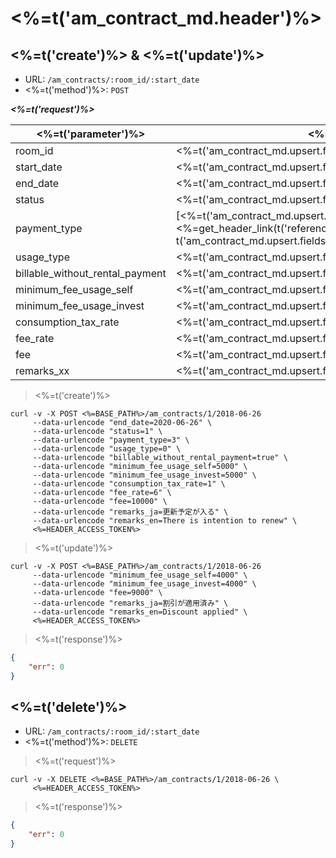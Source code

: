 # <%=t('am_contract_md.header')%>

## <%=t('create')%> & <%=t('update')%>

- URL: `/am_contracts/:room_id/:start_date`
- <%=t('method')%>: `POST`

***<%=t('request')%>***

| <%=t('parameter')%> | <%=t('name')%> | <%=t('remarks')%> | <%=t('required')%> | <%=t('data_form')%> |
|---------------------|----------------|-------------------|--------------------|---------------------|
| room_id | <%=t('am_contract_md.upsert.fields.room_id')%> | | YES | integer |
| start_date | <%=t('am_contract_md.upsert.fields.start_date')%> | <%=t('format_yyyymmdd')%> | YES | string |
| end_date | <%=t('am_contract_md.upsert.fields.end_date')%> | <%=t('format_yyyymmdd')%> | NO | string |
| status | <%=t('am_contract_md.upsert.fields.status')%> | <%=t('am_contract_md.upsert.fields.status_desc')%> | YES | integer |
| payment_type | [<%=t('am_contract_md.upsert.fields.payment_type')%>](#<%=get_header_link(t('references'), t('am_contract_md.upsert.fields.payment_type'))%>) | | NO | integer |
| usage_type | <%=t('am_contract_md.upsert.fields.usage_type')%> | <%=t('am_contract_md.upsert.fields.usage_type_desc')%> | NO | integer |
| billable_without_rental_payment | <%=t('am_contract_md.upsert.fields.billable_without_rental_payment')%> |  <%=t('am_contract_md.upsert.fields.billable_without_rental_payment_desc')%> | NO | bool |
| minimum_fee_usage_self | <%=t('am_contract_md.upsert.fields.minimum_fee_usage_self')%> | <%=t('am_contract_md.upsert.fields.minimum_fee_usage_self_desc')%> | NO | double |
| minimum_fee_usage_invest | <%=t('am_contract_md.upsert.fields.minimum_fee_usage_invest')%> | <%=t('am_contract_md.upsert.fields.minimum_fee_usage_invest_desc')%> | NO | double |
| consumption_tax_rate | <%=t('am_contract_md.upsert.fields.consumption_tax_rate')%> | <%=t('am_contract_md.upsert.fields.consumption_tax_rate_desc')%> | NO | integer |
| fee_rate | <%=t('am_contract_md.upsert.fields.fee_rate')%> | <%=t('am_contract_md.upsert.fields.fee_rate_desc')%> | NO | double |
| fee | <%=t('am_contract_md.upsert.fields.fee')%> | <%=t('am_contract_md.upsert.fields.fee_desc')%> | NO | double |
| remarks_xx | <%=t('am_contract_md.upsert.fields.remarks')%> | <%=t('multilingual_support')%> | NO | string |

> <%=t('create')%>

```shell
curl -v -X POST <%=BASE_PATH%>/am_contracts/1/2018-06-26
     --data-urlencode "end_date=2020-06-26" \
     --data-urlencode "status=1" \
     --data-urlencode "payment_type=3" \
     --data-urlencode "usage_type=0" \
     --data-urlencode "billable_without_rental_payment=true" \
     --data-urlencode "minimum_fee_usage_self=5000" \
     --data-urlencode "minimum_fee_usage_invest=5000" \
     --data-urlencode "consumption_tax_rate=1" \
     --data-urlencode "fee_rate=6" \
     --data-urlencode "fee=10000" \
     --data-urlencode "remarks_ja=更新予定が入る" \
     --data-urlencode "remarks_en=There is intention to renew" \
     <%=HEADER_ACCESS_TOKEN%>
```

> <%=t('update')%>

```shell
curl -v -X POST <%=BASE_PATH%>/am_contracts/1/2018-06-26
     --data-urlencode "minimum_fee_usage_self=4000" \
     --data-urlencode "minimum_fee_usage_invest=4000" \
     --data-urlencode "fee=9000" \
     --data-urlencode "remarks_ja=割引が適用済み" \
     --data-urlencode "remarks_en=Discount applied" \
     <%=HEADER_ACCESS_TOKEN%>
```

> <%=t('response')%>

```json
{
    "err": 0
}
```

## <%=t('delete')%>

- URL: `/am_contracts/:room_id/:start_date`
- <%=t('method')%>: `DELETE`

> <%=t('request')%>

```shell
curl -v -X DELETE <%=BASE_PATH%>/am_contracts/1/2018-06-26 \
     <%=HEADER_ACCESS_TOKEN%>
```

> <%=t('response')%>

```json
{
    "err": 0
}
